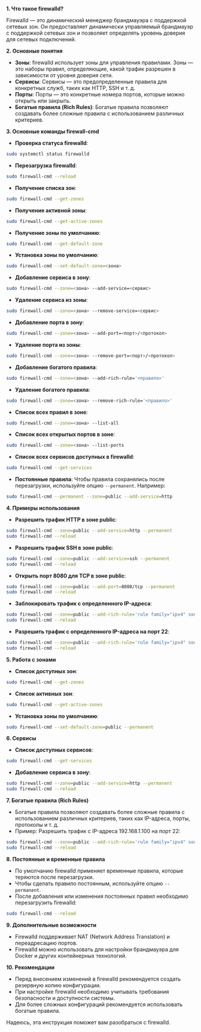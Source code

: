 **1. Что такое firewalld?**

Firewalld — это динамический менеджер брандмауэра с поддержкой сетевых зон. Он предоставляет динамически управляемый брандмауэр с поддержкой сетевых зон и позволяет определять уровень доверия для сетевых подключений.

**2. Основные понятия**

* **Зоны**: firewalld использует зоны для управления правилами. Зоны — это наборы правил, определяющие, какой трафик разрешен в зависимости от уровня доверия сети.
* **Сервисы**: Сервисы — это предопределенные правила для конкретных служб, таких как HTTP, SSH и т. д.
* **Порты**: Порты — это конкретные номера портов, которые можно открыть или закрыть.
* **Богатые правила (Rich Rules)**: Богатые правила позволяют создавать более сложные правила с использованием различных критериев.

**3. Основные команды firewall-cmd**

* **Проверка статуса firewalld**:

```bash
sudo systemctl status firewalld
```

* **Перезагрузка firewalld**:

```bash
sudo firewall-cmd --reload
```

* **Получение списка зон**:

```bash
sudo firewall-cmd --get-zones
```

* **Получение активной зоны**:

```bash
sudo firewall-cmd --get-active-zones
```

* **Получение зоны по умолчанию**:

```bash
sudo firewall-cmd --get-default-zone
```

* **Установка зоны по умолчанию**:

```bash
sudo firewall-cmd --set-default-zone=<зона>
```

* **Добавление сервиса в зону**:

```bash
sudo firewall-cmd --zone=<зона> --add-service=<сервис>
```

* **Удаление сервиса из зоны**:

```bash
sudo firewall-cmd --zone=<зона> --remove-service=<сервис>
```

* **Добавление порта в зону**:

```bash
sudo firewall-cmd --zone=<зона> --add-port=<порт>/<протокол>
```

* **Удаление порта из зоны**:

```bash
sudo firewall-cmd --zone=<зона> --remove-port=<порт>/<протокол>
```

* **Добавление богатого правила**:

```bash
sudo firewall-cmd --zone=<зона> --add-rich-rule='<правило>'
```

* **Удаление богатого правила**:

```bash
sudo firewall-cmd --zone=<зона> --remove-rich-rule='<правило>'
```

* **Список всех правил в зоне**:

```bash
sudo firewall-cmd --zone=<зона> --list-all
```

* **Список всех открытых портов в зоне**:

```bash
sudo firewall-cmd --zone=<зона> --list-ports
```

* **Список всех сервисов доступных в firewalld**:

```bash
sudo firewall-cmd --get-services
```

* **Постоянные правила**: Чтобы правила сохранялись после перезагрузки, используйте опцию `--permanent`. Например:

```bash
sudo firewall-cmd --permanent --zone=public --add-service=http
```

**4. Примеры использования**

* **Разрешить трафик HTTP в зоне public**:

```bash
sudo firewall-cmd --zone=public --add-service=http --permanent
sudo firewall-cmd --reload
```

* **Разрешить трафик SSH в зоне public**:

```bash
sudo firewall-cmd --zone=public --add-service=ssh --permanent
sudo firewall-cmd --reload
```

* **Открыть порт 8080 для TCP в зоне public**:

```bash
sudo firewall-cmd --zone=public --add-port=8080/tcp --permanent
sudo firewall-cmd --reload
```

* **Заблокировать трафик с определенного IP-адреса**:

```bash
sudo firewall-cmd --zone=public --add-rich-rule='rule family="ipv4" source address="192.168.1.100" reject' --permanent
sudo firewall-cmd --reload
```

* **Разрешить трафик с определенного IP-адреса на порт 22**:

```bash
sudo firewall-cmd --zone=public --add-rich-rule='rule family="ipv4" source address="192.168.1.100" port port="22" protocol="tcp" accept' --permanent
sudo firewall-cmd --reload
```

**5. Работа с зонами**

* **Список доступных зон**:

```bash
sudo firewall-cmd --get-zones
```

* **Список активных зон**:

```bash
sudo firewall-cmd --get-active-zones
```

* **Установка зоны по умолчанию**:

```bash
sudo firewall-cmd --set-default-zone=public --permanent
```

**6. Сервисы**

* **Список доступных сервисов**:

```bash
sudo firewall-cmd --get-services
```

* **Добавление сервиса в зону**:

```bash
sudo firewall-cmd --zone=public --add-service=http --permanent
sudo firewall-cmd --reload
```

**7. Богатые правила (Rich Rules)**

* Богатые правила позволяют создавать более сложные правила с использованием различных критериев, таких как IP-адреса, порты, протоколы и т. д.
* Пример: Разрешить трафик с IP-адреса 192.168.1.100 на порт 22:

```bash
sudo firewall-cmd --zone=public --add-rich-rule='rule family="ipv4" source address="192.168.1.100" port port="22" protocol="tcp" accept' --permanent
sudo firewall-cmd --reload
```

**8. Постоянные и временные правила**

* По умолчанию firewalld применяет временные правила, которые теряются после перезагрузки.
* Чтобы сделать правило постоянным, используйте опцию `--permanent`.
* После добавления или изменения постоянных правил необходимо перезагрузить firewalld:

```bash
sudo firewall-cmd --reload
```

**9. Дополнительные возможности**

* Firewalld поддерживает NAT (Network Address Translation) и переадресацию портов.
* Firewalld можно использовать для настройки брандмауэра для Docker и других контейнерных технологий.

**10. Рекомендации**

* Перед внесением изменений в firewalld рекомендуется создать резервную копию конфигурации.
* При настройке firewalld необходимо учитывать требования безопасности и доступности системы.
* Для более сложных конфигураций рекомендуется использовать богатые правила.

Надеюсь, эта инструкция поможет вам разобраться с firewalld.

